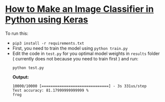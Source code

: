 # [How to Make an Image Classifier in Python using Keras](https://www.thepythoncode.com/article/image-classification-keras-python)
To run this:
- `pip3 install -r requirements.txt`
- First, you need to train the model using `python train.py`
- Edit the code in `test.py` for you optimal model weights in `results` folder ( currently does not because you need to train first ) and run:
    ```
    python test.py
    ```
    **Output:**
    ```
    10000/10000 [==============================] - 3s 331us/step
    Test accuracy: 81.17999999999999 %
    frog
    ```